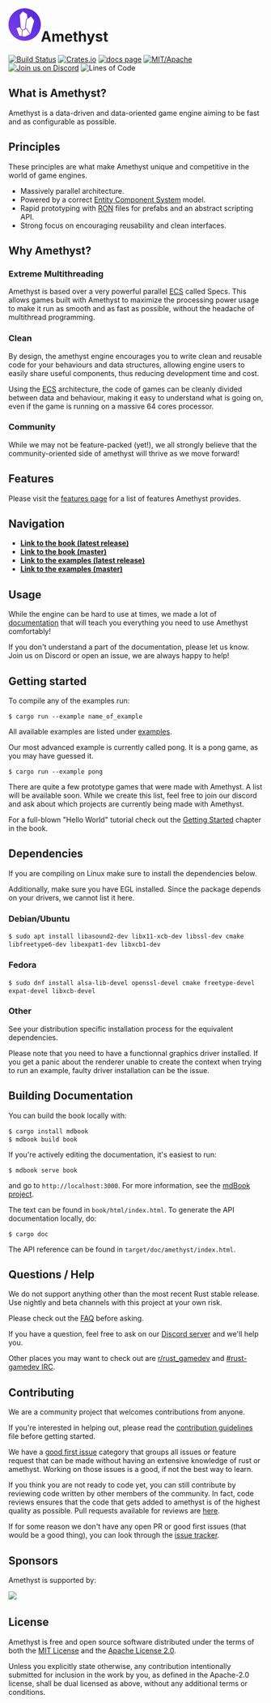 <img align="left" width="64px" src="book/src/images/amethyst_emblem.png" />

# Amethyst

[![Build Status][s1]][tc] [![Crates.io][s2]][ci] [![docs page][docs-badge]][docs] [![MIT/Apache][s3]][li] [![Join us on Discord][s4]][di] ![Lines of Code][s6]

[s1]: https://travis-ci.org/amethyst/amethyst.svg?branch=master
[s2]: https://img.shields.io/crates/v/amethyst.svg
[docs-badge]: https://img.shields.io/badge/docs-website-blue.svg
[docs]: https://www.amethyst.rs/doc/
[s3]: https://img.shields.io/badge/license-MIT%2FApache-blue.svg
[s4]: https://img.shields.io/discord/425678876929163284.svg?logo=discord
[s6]: https://tokei.rs/b1/github/amethyst/amethyst?category=code
[tc]: https://travis-ci.org/amethyst/amethyst/
[ci]: https://crates.io/crates/amethyst/
[li]: COPYING
[di]: https://discord.gg/GnP5Whs

## What is Amethyst?

Amethyst is a data-driven and data-oriented game engine aiming to be fast and as
configurable as possible.

## Principles

These principles are what make Amethyst unique and competitive in the world of game engines.

* Massively parallel architecture.
* Powered by a correct [Entity Component System][ECS] model.
* Rapid prototyping with [RON][ron] files for prefabs and an abstract scripting API.
* Strong focus on encouraging reusability and clean interfaces.

[ecs]: https://en.wikipedia.org/wiki/Entity–component–system
[ron]: https://github.com/ron-rs/ron

## Why Amethyst?

### Extreme Multithreading

Amethyst is based over a very powerful parallel [ECS][ecs] called Specs.
This allows games built with Amethyst to maximize the processing power usage to make it run as smooth and as fast as possible, without the headache of multithread programming.

### Clean

By design, the amethyst engine encourages you to write clean and reusable code for your behaviours and data structures, allowing engine users to easily
share useful components, thus reducing development time and cost.

Using the [ECS][ecs] architecture, the code of games can be cleanly divided between data and behaviour, making it easy to understand what is going on,
even if the game is running on a massive 64 cores processor.

### Community

While we may not be feature-packed (yet!), we all strongly believe that the community-oriented side of amethyst will thrive as we move forward!

## Features

Please visit the [features page][feat] for a list of features Amethyst provides.

[feat]: docs/FEATURES.md

## Navigation

* [**Link to the book (latest release)**][bkr]
* [**Link to the book (master)**][bkm]
* [**Link to the examples (latest release)**][exr]
* [**Link to the examples (master)**][exm]

[bkr]: https://www.amethyst.rs/book/latest/
[bkm]: https://www.amethyst.rs/book/master/
[exr]: https://github.com/amethyst/amethyst/tree/v0.9.0/examples
[exm]: https://github.com/amethyst/amethyst/tree/master/examples

## Usage

While the engine can be hard to use at times, we made a lot of [documentation][bkr] that will teach you everything you need to use Amethyst comfortably!

If you don't understand a part of the documentation, please let us know. Join us on Discord or open an issue, we are always happy to help!

## Getting started

To compile any of the examples run:

```
$ cargo run --example name_of_example
```

All available examples are listed under [examples][exr].

Our most advanced example is currently called pong. It is a pong game, as you may have guessed it.

```
$ cargo run --example pong
```

There are quite a few prototype games that were made with Amethyst. A list will be available soon.
While we create this list, feel free to join our discord and ask about which projects are currently being made with Amethyst.

For a full-blown "Hello World" tutorial check out the [Getting Started][gs] chapter
in the book.

[gs]: https://www.amethyst.rs/book/latest/

## Dependencies

If you are compiling on Linux make sure to install the dependencies below.

Additionally, make sure you have EGL installed. Since the package depends on your drivers, we cannot list it here.

### Debian/Ubuntu

```
$ sudo apt install libasound2-dev libx11-xcb-dev libssl-dev cmake libfreetype6-dev libexpat1-dev libxcb1-dev
```

### Fedora

```
$ sudo dnf install alsa-lib-devel openssl-devel cmake freetype-devel expat-devel libxcb-devel
```

### Other

See your distribution specific installation process for the equivalent dependencies.

Please note that you need to have a functionnal graphics driver installed.
If you get a panic about the renderer unable to create the context when trying to run an example,
faulty driver installation can be the issue.

## Building Documentation

You can build the book locally with:

```
$ cargo install mdbook
$ mdbook build book
```

If you're actively editing the documentation, it's easiest to run:

```
$ mdbook serve book
```

and go to `http://localhost:3000`. For more information, see the [mdBook project](https://github.com/rust-lang-nursery/mdBook).

The text can be found in `book/html/index.html`. To generate the API
documentation locally, do:

```
$ cargo doc
```

The API reference can be found in `target/doc/amethyst/index.html`.

## Questions / Help

We do not support anything other than the most recent Rust stable release. Use nightly and beta channels with this project at your own risk.

Please check out the [FAQ][faq] before asking.

If you have a question, feel free to ask on our [Discord server][di] and we'll help you.

Other places you may want to check out are [r/rust_gamedev][rg] and [#rust-gamedev IRC][irc].

[faq]: https://github.com/amethyst/amethyst/wiki/Frequently-Asked-Questions
[di]: https://discord.gg/GnP5Whs
[rg]: https://www.reddit.com/r/rust_gamedev/
[irc]: https://botbot.me/mozilla/rust-gamedev/

## Contributing

We are a community project that welcomes contributions from anyone.

If you're interested in helping out, please read the [contribution guidelines][cm]
file before getting started.

We have a [good first issue][gfi] category that groups all issues or feature request
that can be made without having an extensive knowledge of rust or amethyst.
Working on those issues is a good, if not the best way to learn.

If you think you are not ready to code yet, you can still contribute by reviewing code written by other members of the community.
In fact, code reviews ensures that the code that gets added to amethyst is of the highest quality as possible.
Pull requests available for reviews are [here][pr].

If for some reason we don't have any open PR or good first issues (that would be a good thing),
you can look through the [issue tracker][it].

[cm]: docs/CONTRIBUTING.md
[pr]: https://github.com/amethyst/amethyst/projects
[it]: https://github.com/amethyst/amethyst/issues
[gfi]: https://github.com/amethyst/amethyst/issues?q=is%3Aissue+is%3Aopen+label%3A%22good+first+issue%22

## Sponsors
Amethyst is supported by:
<p>
  <a href="https://www.digitalocean.com?utm_medium=opensource&utm_source=amethyst/">
    <img src="https://opensource.nyc3.cdn.digitaloceanspaces.com/attribution/assets/SVG/DO_Logo_horizontal_blue.svg" width="201px">
  </a>
</p>

## License

Amethyst is free and open source software distributed under the terms of both
the [MIT License][lm] and the [Apache License 2.0][la].

[lm]: docs/LICENSE-MIT
[la]: docs/LICENSE-APACHE

Unless you explicitly state otherwise, any contribution intentionally submitted
for inclusion in the work by you, as defined in the Apache-2.0 license, shall be
dual licensed as above, without any additional terms or conditions.
